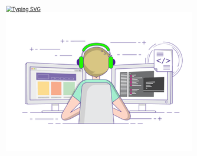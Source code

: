 [![Typing SVG](https://readme-typing-svg.demolab.com?font=Fira+Code&pause=1000&width=435&lines=%F0%9F%91%8BHi%2C+I'm+Ethan.;Is+fresher+pursuing+Data+Science)](https://git.io/typing-svg)
![Coding GIF](dev.gif)

